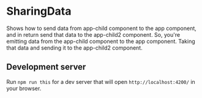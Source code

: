 # SharingData

Shows how to send data from app-child component to the app component, and 
in return send that data to the app-child2 component. So, you're emitting data
from the app-child component to the app component. Taking that data and sending it
to the app-child2 component.

## Development server

Run `npm run this` for a dev server that will open `http://localhost:4200/` in your browser.


